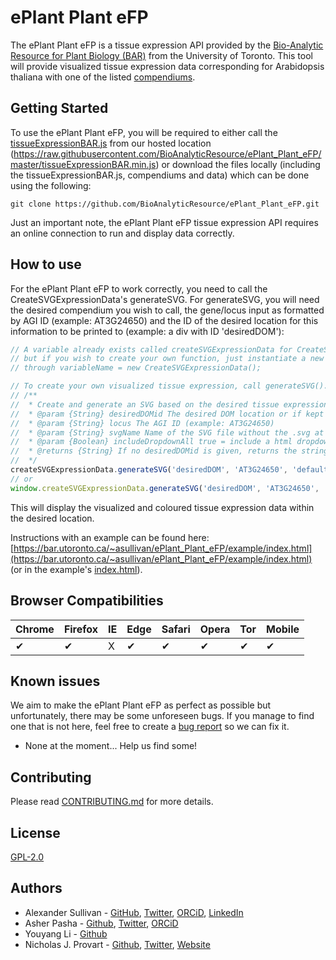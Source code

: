 # ePlant Plant eFP

The ePlant Plant eFP is a tissue expression API provided by the [Bio-Analytic Resource for Plant Biology (BAR)](https://bar.utoronto.ca/) from the University of Toronto. This tool will provide visualized tissue expression data corresponding for Arabidopsis thaliana with one of the listed [compendiums](./compendiums).

## Getting Started

To use the ePlant Plant eFP, you will be required to either call the [tissueExpressionBAR.js](tissueExpressionBAR.js) from our hosted location (https://raw.githubusercontent.com/BioAnalyticResource/ePlant_Plant_eFP/master/tissueExpressionBAR.min.js) or download the files locally (including the tissueExpressionBAR.js, compendiums and data) which can be done using the following: 

```git clone https://github.com/BioAnalyticResource/ePlant_Plant_eFP.git```

Just an important note, the ePlant Plant eFP tissue expression API requires an online connection to run and display data correctly.

## How to use

For the ePlant Plant eFP to work correctly, you need to call the CreateSVGExpressionData's generateSVG. For generateSVG, you will need the desired compendium you wish to call, the gene/locus input as formatted by AGI ID (example: AT3G24650) and the ID of the desired location for this information to be printed to (example: a div with ID 'desiredDOM'):

```javascript
// A variable already exists called createSVGExpressionData for CreateSVGExpressionData 
// but if you wish to create your own function, just instantiate a new one 
// through variableName = new CreateSVGExpressionData();

// To create your own visualized tissue expression, call generateSVG(). Documentation below:
// /**
//  * Create and generate an SVG based on the desired tissue expression locus
//  * @param {String} desiredDOMid The desired DOM location or if kept empty, returns the string version of the output
//  * @param {String} locus The AGI ID (example: AT3G24650) 
//  * @param {String} svgName Name of the SVG file without the .svg at the end. Default is set to "default", when left this value, the highest expression value (if any) is chosen and if not, then Abiotic Stress is. 
//  * @param {Boolean} includeDropdownAll true = include a html dropdown/select of all available SVGs/samples, false = don't
//  * @returns {String} If no desiredDOMid is given, returns the string version of the output instead
//  */
createSVGExpressionData.generateSVG('desiredDOM', 'AT3G24650', 'default');
// or
window.createSVGExpressionData.generateSVG('desiredDOM', 'AT3G24650', 'default');
```

This will display the visualized and coloured tissue expression data within the desired location. 

Instructions with an example can be found here: [https://bar.utoronto.ca/~asullivan/ePlant_Plant_eFP/example/index.html](https://bar.utoronto.ca/~asullivan/ePlant_Plant_eFP/example/index.html) (or in the example's [index.html](./example/index.html)).

## Browser Compatibilities 

Chrome | Firefox | IE | Edge | Safari | Opera | Tor | Mobile |
--- | --- | --- | --- | --- | --- | --- | --- |
✔ |  ✔ | X | ✔ | ✔ |  ✔ | ✔ | ✔ | 

## Known issues

We aim to make the ePlant Plant eFP as perfect as possible but unfortunately, there may be some unforeseen bugs. If you manage to find one that is not here, feel free to create a [bug report](https://github.com/BioAnalyticResource/ePlant_Plant_eFP/issues/new/choose) so we can fix it.

* None at the moment... Help us find some!

## Contributing

Please read [CONTRIBUTING.md](CONTRIBUTING.md) for more details.

## License

[GPL-2.0](LICENSE)

## Authors

* Alexander Sullivan - [GitHub](https://github.com/ASully), [Twitter](https://twitter.com/alexjsully), [ORCiD](https://orcid.org/0000-0002-4463-4473), [LinkedIn](https://www.linkedin.com/in/alexanderjsullivan/)
* Asher Pasha - [Github](https://github.com/asherpasha), [Twitter](https://twitter.com/AsherPasha), [ORCiD](https://orcid.org/0000-0002-9315-0520)
* Youyang Li - [Github](https://github.com/lyy321) 
* Nicholas J. Provart - [Github](https://github.com/BioAnalyticResource), [Twitter](https://twitter.com/BAR_PlantBio), [Website](https://bar.utoronto.ca)
